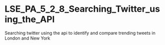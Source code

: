 # LSE_PA_5_2_8_Searching_Twitter_using_the_API
Searching twitter using the api to identify and compare trending tweets in London and New York
